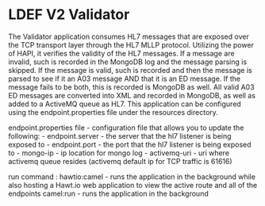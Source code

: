 LDEF V2 Validator
==================
The Validator application consumes HL7 messages that are exposed over the TCP transport layer through the
HL7 MLLP protocol. Utilizing the power of HAPI, it verifies the validity of the HL7 messages. If a message are invalid,
such is recorded in the MongoDB log and the message parsing is skipped. If the message is valid, such is recorded and then
the message is parsed to see if it an A03 message AND that it is an ED message. If the message fails to be both, this is
recorded is MongoDB as well. All valid A03 ED messages are converted into XML and recorded in MongoDB, as well as added
to a ActiveMQ queue as HL7. This application can be configured using the endpoint.properties file under the resources directory.

endpoint.properties file
	- configuration file that allows you to update the following:
	    - endpoint.server
            - the server that the hl7 listener is being exposed to
        - endpoint.port
            - the port that the hl7 listener is being exposed to
		- mongo-ip
			- ip location for mongo log
		- activemq-uri
			- uri where activemq queue resides (activemq default ip for TCP traffic is 61616)

run command :
	hawtio:camel
        - runs the application in the background while also hosting a Hawt.io web application to view
        the active route and all of the endpoints
    camel:run
        - runs the application in the background
